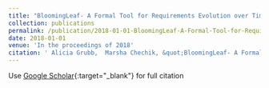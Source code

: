 ```yaml
---
title: "BloomingLeaf- A Formal Tool for Requirements Evolution over Time"
collection: publications
permalink: /publication/2018-01-01-BloomingLeaf-A-Formal-Tool-for-Requirements-Evolution-over-Time
date: 2018-01-01
venue: 'In the proceedings of 2018'
citation: ' Alicia Grubb,  Marsha Chechik, &quot;BloomingLeaf- A Formal Tool for Requirements Evolution over Time.&quot; In the proceedings of 2018, 2018.'
---
```

Use [Google Scholar](https://scholar.google.com/scholar?q=BloomingLeaf:+A+Formal+Tool+for+Requirements+Evolution+over+Time){:target="_blank"} for full citation